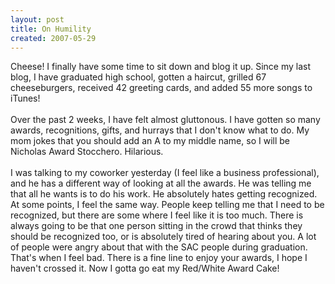 ```yaml
---
layout: post
title: On Humility
created: 2007-05-29
---
```

<p>Cheese! I finally have some time to sit down and blog it up. Since my last blog, I have graduated high school, gotten a haircut, grilled 67 cheeseburgers, received 42 greeting cards, and added 55 more songs to <span class="blsp-spelling-error" id="SPELLING_ERROR_0">iTunes</span>!<br />
	<br />
	Over the past 2 weeks, I have felt almost gluttonous. I have gotten so many awards, recognitions, gifts, and hurrays that I don&#39;t know what to do. My mom jokes that you should add an A to my middle name, so I will be Nicholas Award <span class="blsp-spelling-error" id="SPELLING_ERROR_1">Stocchero</span>. Hilarious.<br />
	<br />
	I was talking to my coworker yesterday (I feel like a business professional), and he has a different way of looking at all the awards. He was telling me that all he wants is to do his work. He absolutely hates getting recognized. At some points, I feel the same way. People keep telling me that I need to be recognized, but there are some where I feel like it is too much. There is always going to be that one person sitting in the crowd that thinks they should be recognized too, or is absolutely tired of hearing about you. A lot of people were angry about that with the SAC people during graduation. That&#39;s when I feel bad. There is a fine line to enjoy your awards, I hope I haven&#39;t crossed it. Now I gotta go eat my Red/White Award Cake!</p>
